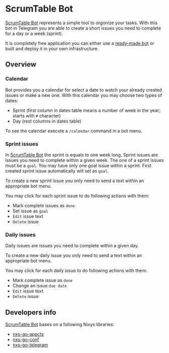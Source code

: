 # ScrumTable Bot

[ScrumTable Bot](https://t.me/scrumtable_bot) represents a simple tool to orgonize your tasks. With this bot in Telegram you are able to create a short issues you need to complete for a day or a week (sprint).

It is completely free application you can either use a [ready-made bot](https://t.me/scrumtable_bot) or built and deploy it in your own infrastructure.

## Overview

### Calendar

Bot provides you a calendar for select a date to watch your already created issues or make a new one. With this calendar you may choose two types of dates:
- Sprint (first column in dates table means a number of week in the year; starts with `#` character)
- Day (rest columns in dates table)

To see the calendar execute a `/calendar` command in a bot menu.

### Sprint issues

In [ScrumTable Bot](https://t.me/scrumtable_bot) the sprint is equals to one week long. Sprint issues are issues you need to complete within a given week. The one of a sprint issues must be a `goal`. You may have only one goal issue within a sprint. First created sprint issue automatically will set as `goal`.

To create a new sprint issue you only need to send a text within an appropriate bot menu.

You may click for each sprint issue to do following actions with them:
- Mark complete issues as `done`
- Set issue as `goal`
- `Edit` issue text
- `Delete` issue

### Daily issues

Daily issues are issues you need to complete within a given day.

To create a new daily issue you only need to send a text within an appropriate bot menu.

You may click for each daily issue to do following actions with them:
- Mark complete issue as `done`
- Change an issue `due date`
- `Edit` issue text
- `Delete` issue

## Developers info

[ScrumTable Bot](https://t.me/scrumtable_bot) bases on a following Nixys libraries:
- [nxs-go-appctx](https://github.com/nixys/nxs-go-appctx)
- [nxs-go-conf](https://github.com/nixys/nxs-go-conf)
- [nxs-go-telegram](https://github.com/nixys/nxs-go-telegram)
